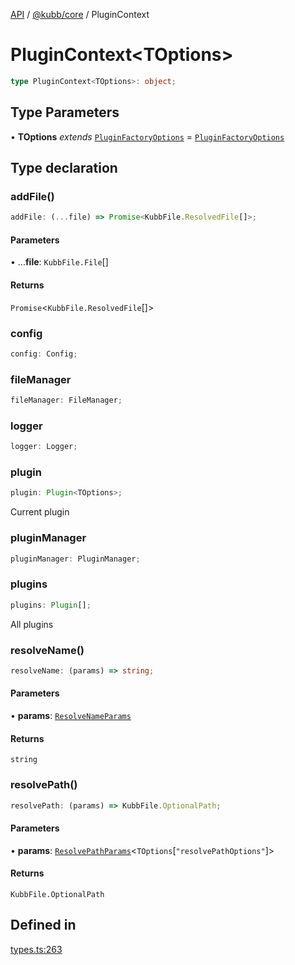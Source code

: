 [API](../../../packages.md) / [@kubb/core](../index.md) / PluginContext

# PluginContext\<TOptions\>

```ts
type PluginContext<TOptions>: object;
```

## Type Parameters

• **TOptions** *extends* [`PluginFactoryOptions`](PluginFactoryOptions.md) = [`PluginFactoryOptions`](PluginFactoryOptions.md)

## Type declaration

### addFile()

```ts
addFile: (...file) => Promise<KubbFile.ResolvedFile[]>;
```

#### Parameters

• ...**file**: `KubbFile.File`[]

#### Returns

`Promise`\<`KubbFile.ResolvedFile`[]\>

### config

```ts
config: Config;
```

### fileManager

```ts
fileManager: FileManager;
```

### logger

```ts
logger: Logger;
```

### plugin

```ts
plugin: Plugin<TOptions>;
```

Current plugin

### pluginManager

```ts
pluginManager: PluginManager;
```

### plugins

```ts
plugins: Plugin[];
```

All plugins

### resolveName()

```ts
resolveName: (params) => string;
```

#### Parameters

• **params**: [`ResolveNameParams`](ResolveNameParams.md)

#### Returns

`string`

### resolvePath()

```ts
resolvePath: (params) => KubbFile.OptionalPath;
```

#### Parameters

• **params**: [`ResolvePathParams`](ResolvePathParams.md)\<`TOptions`\[`"resolvePathOptions"`\]\>

#### Returns

`KubbFile.OptionalPath`

## Defined in

[types.ts:263](https://github.com/kubb-project/kubb/blob/41d5fcbd23d143293d72542efcb650e62fa3a210/packages/core/src/types.ts#L263)
